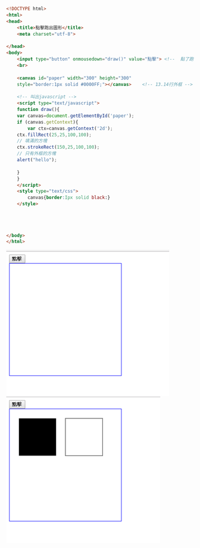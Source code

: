 ```html
<!DOCTYPE html>
<html>
<head>
	<title>點擊跑出圖形</title>
	<meta charset="utf-8">

</head>
<body>
	<input type="button" onmousedown="draw()" value="點擊"> <!--  點了跑出圖形 -->
	<br>
	
	<canvas id="paper" width="300" height="300"       
	style="border:1px solid #0000FF;"></canvas>    <!-- 13.14行外框 -->

	<!-- 叫出javascript -->
	<script type="text/javascript">     
	function draw(){
	var canvas=document.getElementById('paper');
	if (canvas.getContext){
		var ctx=canvas.getContext('2d');
	ctx.fillRect(25,25,100,100); 
	// 填滿的方塊   
	ctx.strokeRect(150,25,100,100);
	// 只有外框的方塊
	alert("hello");

	}
	}
	</script>
	<style type="text/css">
		canvas{border:Ipx solid black:}
	</style>
	
	


</body>
</html>
```

![image](https://github.com/4060E046/PNG-JPG-GIF/blob/master/%E9%BB%9E%E6%93%8A%E8%B7%91%E5%87%BA%E5%9C%96%E5%BD%A21.PNG)
![image](https://github.com/4060E046/PNG-JPG-GIF/blob/master/%E9%BB%9E%E6%93%8A%E8%B7%91%E5%87%BA%E5%9C%96%E5%BD%A22.PNG)
